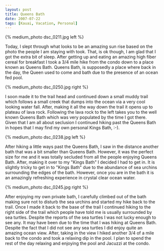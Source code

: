 ```yaml
---
layout: post
title: Queens Bath
date: 2007-07-22
tags: [Kauai, Vacation, Personal]
---
```

{% medium_photo dsc_0211.jpg left %}

Today, I slept through what looks to be an amazing sun rise based on the photo
the people I am staying with took. That, is ok though, I am glad that I got the
extra bit of sleep. After getting up and eating an amazing high fiber cereal
for breakfast I took a 3/4 mile hike from the condo down to a place known as
Queens Bath. Queens Bath, is supposedly a place where back in the day, the
Queen used to come and bath due to the presence of an ocean fed pool.

{% medium_photo dsc_0250.jpg right %}

I soon made it to the trail head and continued down a small muddy trail which
follows a small creek that dumps into the ocean via a very cool looking water
fall. After, making it all the way down the trail it opens up to plateau of
lava rock. Following the lava rock to the left takes you to the well known
Queens Bath which was very populated by the time I got there. Given that I am
all about seclusion I continued hiking past the Queens Bath in hopes that I may
find my own personal Kings Bath, :-).

{% medium_photo dsc_0238.jpg left %}

After hiking a little ways past the Queens Bath, I saw in the distance another
bath that was a bit smaller than Queens Bath. However, it was the perfect size
for me and it was totally secluded from all the people enjoying Queens Bath.
After, making it over to my "Kings Bath" I decided I had to get in. It is
slightly tricky to get in to "Kings Bath" due to the abundance of sea urchins
surrounding the edges of the bath. However, once you are in the bath it is an
amazingly refreshing experience in crystal clear ocean water.

{% medium_photo dsc_0245.jpg right %}

After enjoying my own private bath, I carefully climbed out of the bath making
sure not to disturb the sea urchins and started my hike back to the trail. Once
I made it back to the base of the trail I continued hiking to the right side of
the trail which people have told me is usually surrounded by sea turtles.
Despite the reports of the sea turtles I was not lucky enough to see any. It
may have been due to the time that I was hiking at Queens Bath. Despite the
fact that I did not see any sea turtles I did enjoy quite an amazing ocean
view. After, taking in the view I hiked another 3/4 of a mile back to the condo
and took a relaxing dip in the pool. I plan to spend the rest of the day
relaxing and enjoying the pool and Jacuzzi at the condo.

